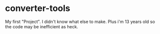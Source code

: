 # converter-tools
My first "Project". I didn't know what else to make. Plus i'm 13 years old so the code may be inefficient as heck.
